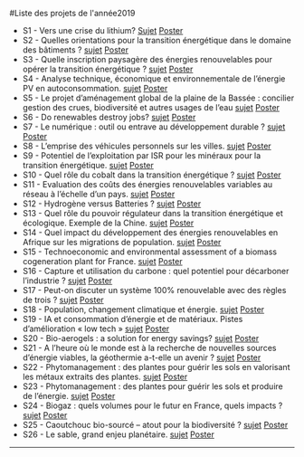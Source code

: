 #Liste des projets de l'année2019

- S1 - Vers une crise du lithium? [Sujet](https://robingirard.github.io/MINES-UE14-miniprojet/Past/2019/Descriptifs/UE142019-S1-Lithium.html) [Poster](https://robingirard.github.io/MINES-UE14-miniprojet/Past/2019/Posters/UE142019-S1.pdf)
- S2 - Quelles orientations pour la transition énergétique dans le domaine des bâtiments ? [sujet](https://robingirard.github.io/MINES-UE14-miniprojet/Past/2019/Descriptifs/UE142019-S2-Batiment.html) [Poster](https://robingirard.github.io/MINES-UE14-miniprojet/Past/2019/Posters/UE142019-S2.pdf)
- S3 - Quelle inscription paysagère des énergies renouvelables pour opérer la transition énergétique ? [sujet](https://robingirard.github.io/MINES-UE14-miniprojet/Past/2019/Descriptifs/UE142019-S3-PaysageetEnergie.html) [Poster](https://robingirard.github.io/MINES-UE14-miniprojet/Past/2019/Posters/UE142019-S3.pdf)
- S4 - Analyse technique, économique et environnementale de l’énergie PV en autoconsommation.  [sujet](https://robingirard.github.io/MINES-UE14-miniprojet/Past/2019/Descriptifs/UE142019-S4-AutoconsommationPV.html) [Poster](https://robingirard.github.io/MINES-UE14-miniprojet/Past/2019/Posters/UE142019-S4.pdf)
- S5 - Le projet d’aménagement global de la plaine de la Bassée : concilier gestion des crues, biodiversité et autres usages de l’eau [sujet](https://robingirard.github.io/MINES-UE14-miniprojet/Past/2019/Descriptifs/UE142019-S5-AmenagementBassee.html) [Poster](https://robingirard.github.io/MINES-UE14-miniprojet/Past/2019/Posters/UE142019-S5.pdf)
- S6 - Do renewables destroy jobs? [sujet](https://robingirard.github.io/MINES-UE14-miniprojet/Past/2019/Descriptifs/UE142019-S6-Renewablesandjobs.html) [Poster](https://robingirard.github.io/MINES-UE14-miniprojet/Past/2019/Posters/UE142019-S6.pdf)
- S7 - Le numérique : outil ou entrave au développement durable ? [sujet](https://robingirard.github.io/MINES-UE14-miniprojet/Past/2019/Descriptifs/UE142019-S7-NumeriqueEtConsommation.html) [Poster](https://robingirard.github.io/MINES-UE14-miniprojet/Past/2019/Posters/UE142019-S7.pdf)
- S8 - L’emprise des véhicules personnels sur les villes. [sujet](https://robingirard.github.io/MINES-UE14-miniprojet/Past/2019/Descriptifs/UE142019-S8-EmpriseVehicules.html) [Poster](https://robingirard.github.io/MINES-UE14-miniprojet/Past/2019/Posters/UE142019-S8.pdf)
- S9 - Potentiel de l’exploitation par ISR pour les minéraux pour la transition énergétique. [sujet](https://robingirard.github.io/MINES-UE14-miniprojet/Past/2019/Descriptifs/UE142019-S9-ISR-Cu.html) [Poster](https://robingirard.github.io/MINES-UE14-miniprojet/Past/2019/Posters/UE142019-S9.pdf)
- S10 - Quel rôle du cobalt dans la transition énergétique ? [sujet](https://robingirard.github.io/MINES-UE14-miniprojet/Past/2019/Descriptifs/UE142019-S10-Cobalt.html) [Poster](https://robingirard.github.io/MINES-UE14-miniprojet/Past/2019/Posters/UE142019-S10.pdf)
- S11 - Evaluation des coûts des énergies renouvelables variables au réseau à l’échelle d’un pays. [sujet](https://robingirard.github.io/MINES-UE14-miniprojet/Past/2019/Descriptifs/UE142019-S11-CoutsIntegrationENR.html) [Poster](https://robingirard.github.io/MINES-UE14-miniprojet/Past/2019/Posters/UE142019-S11.pdf)
- S12 - Hydrogène versus Batteries ? [sujet](https://robingirard.github.io/MINES-UE14-miniprojet/Past/2019/Descriptifs/UE142019-S12-HydrogeneversusBatteries.html) [Poster](https://robingirard.github.io/MINES-UE14-miniprojet/Past/2019/Posters/UE142019-S12.pdf)
- S13 - Quel rôle du pouvoir régulateur dans la transition énergétique et écologique. Exemple de la Chine. [sujet](https://robingirard.github.io/MINES-UE14-miniprojet/Past/2019/Descriptifs/UE142019-S13-RolePouvoirRegulateur.html) [Poster](https://robingirard.github.io/MINES-UE14-miniprojet/Past/2019/Posters/UE142019-S13.pdf)
- S14 - Quel impact du développement des énergies renouvelables en Afrique sur les migrations de population. [sujet](https://robingirard.github.io/MINES-UE14-miniprojet/Past/2019/Descriptifs/UE142019-S14-DeveloppementAfrique.html) [Poster](https://robingirard.github.io/MINES-UE14-miniprojet/Past/2019/Posters/UE142019-S14.pdf)
- S15 - Technoeconomic and environmental assessment of a biomass cogeneration plant for France. [sujet](https://robingirard.github.io/MINES-UE14-miniprojet/Past/2019/Descriptifs/UE142019-S15-Biomass.html) [Poster](https://robingirard.github.io/MINES-UE14-miniprojet/Past/2019/Posters/UE142019-S15.pdf)
- S16 - Capture et utilisation du carbone : quel potentiel pour décarboner l’industrie ? [sujet](https://robingirard.github.io/MINES-UE14-miniprojet/Past/2019/Descriptifs/UE142019-S16-CaptureCO2.html) [Poster](https://robingirard.github.io/MINES-UE14-miniprojet/Past/2019/Posters/UE142019-S16.pdf)
- S17 - Peut-on discuter un système 100% renouvelable avec des règles de trois ? [sujet](https://robingirard.github.io/MINES-UE14-miniprojet/Past/2019/Descriptifs/UE142019-S17-ENRSimplifie.html) [Poster](https://robingirard.github.io/MINES-UE14-miniprojet/Past/2019/Posters/UE142019-S17.pdf)
- S18 - Population, changement climatique et énergie. [sujet](https://robingirard.github.io/MINES-UE14-miniprojet/Past/2019/Descriptifs/UE142019-S18-Populationetenergie.html) [Poster](https://robingirard.github.io/MINES-UE14-miniprojet/Past/2019/Posters/UE142019-S18.pdf)
- S19 - IA et consommation d’énergie et de matériaux. Pistes d’amélioration « low tech » [sujet](https://robingirard.github.io/MINES-UE14-miniprojet/Past/2019/Descriptifs/UE142019-S19-IAlowtech.html) [Poster](https://robingirard.github.io/MINES-UE14-miniprojet/Past/2019/Posters/UE142019-S19.pdf)
- S20 - Bio-aerogels : a solution for energy savings? [sujet](https://robingirard.github.io/MINES-UE14-miniprojet/Past/2019/Descriptifs/UE142019-S20-Aerogels.html) [Poster](https://robingirard.github.io/MINES-UE14-miniprojet/Past/2019/Posters/UE142019-S20.pdf)
- S21 - A l’heure où le monde est à la recherche de nouvelles sources d’énergie viables, la géothermie a-t-elle un avenir ? [sujet](https://robingirard.github.io/MINES-UE14-miniprojet/Past/2019/Descriptifs/UE142019-S21-Geothermie.html) [Poster](https://robingirard.github.io/MINES-UE14-miniprojet/Past/2019/Posters/UE142019-S21.pdf)
- S22 - Phytomanagement : des plantes pour guérir les sols en valorisant les métaux extraits des plantes. [sujet](https://robingirard.github.io/MINES-UE14-miniprojet/Past/2019/Descriptifs/UE142019-S22-Phytomanagementetmetaux.html) [Poster](https://robingirard.github.io/MINES-UE14-miniprojet/Past/2019/Posters/UE142019-S22.pdf)
- S23 - Phytomanagement : des plantes pour guérir les sols et produire de l’énergie. [sujet](https://robingirard.github.io/MINES-UE14-miniprojet/Past/2019/Descriptifs/UE142019-S23-Phytomanagementetenergie.html) [Poster](https://robingirard.github.io/MINES-UE14-miniprojet/Past/2019/Posters/UE142019-S23.pdf)
- S24 - Biogaz : quels volumes pour le futur en France, quels impacts ? [sujet](https://robingirard.github.io/MINES-UE14-miniprojet/Past/2019/Descriptifs/UE142019-S24-Biogaz.html) [Poster](https://robingirard.github.io/MINES-UE14-miniprojet/Past/2019/Posters/UE142019-S24.pdf)
- S25 - Caoutchouc bio-sourcé – atout pour la biodiversité ? [sujet](https://robingirard.github.io/MINES-UE14-miniprojet/Past/2019/Descriptifs/UE142019-S25-Caoutchouc.html) [Poster](https://robingirard.github.io/MINES-UE14-miniprojet/Past/2019/Posters/UE142019-S25.pdf)
- S26 - Le sable, grand enjeu planétaire. [sujet](https://robingirard.github.io/MINES-UE14-miniprojet/Past/2019/Descriptifs/UE142019-S26-Sable.html) [Poster](https://robingirard.github.io/MINES-UE14-miniprojet/Past/2019/Posters/UE142019-S26.pdf)

---
